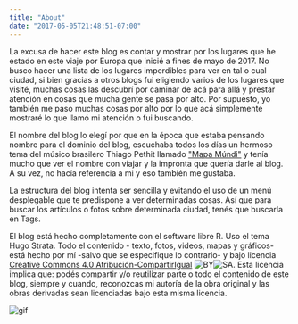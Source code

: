 ```yaml
---
title: "About"
date: "2017-05-05T21:48:51-07:00"
---
```


La excusa de hacer este blog es contar y mostrar por los lugares que he estado en este viaje por Europa que inicié a fines de mayo de 2017. No busco hacer una lista de los lugares imperdibles para ver en tal o cual ciudad, si bien gracias a otros blogs fui eligiendo varios de los lugares que visité, muchas cosas las descubrí por caminar de acá para allá y prestar atención en cosas que mucha gente se pasa por alto. Por supuesto, yo también me paso muchas cosas por alto por lo que acá simplemente mostraré lo que llamó mi atención o fui buscando. 

El nombre del blog lo elegí por que en la época que estaba pensando nombre para el dominio del blog, escuchaba todos los días un hermoso tema del músico brasilero Thiago Pethit llamado ["Mapa Múndi"](https://www.youtube.com/watch?v=pXBIWw185oY) y tenía mucho que ver el nombre con viajar y la impronta que quería darle al blog. A su vez, no hacía referencia a mi y eso también me gustaba.

La estructura del blog intenta ser sencilla y evitando el uso de un menú desplegable que te predispone a ver determinadas cosas. Así que para buscar los artículos o fotos sobre determinada ciudad, tenés que buscarla en Tags. 

El blog está hecho completamente con el software libre R. Uso el tema Hugo Strata. Todo el contenido - texto, fotos, videos, mapas y gráficos- está hecho por mí -salvo que se especifique lo contrario- y bajo licencia [Creative Commons 4.0 Atribución-CompartirIgual](https://creativecommons.org/licenses/by-sa/4.0/deed.es) ![BY](/images/by.png)![SA](/images/sa.png). Esta licencia implica que:  podés compartir y/o reutilizar parte o todo el contenido de este blog, siempre y cuando, reconozcas mi autoría de la obra original y las obras derivadas sean licenciadas bajo esta misma licencia. 

![gif](/images/recorrido.gif)
